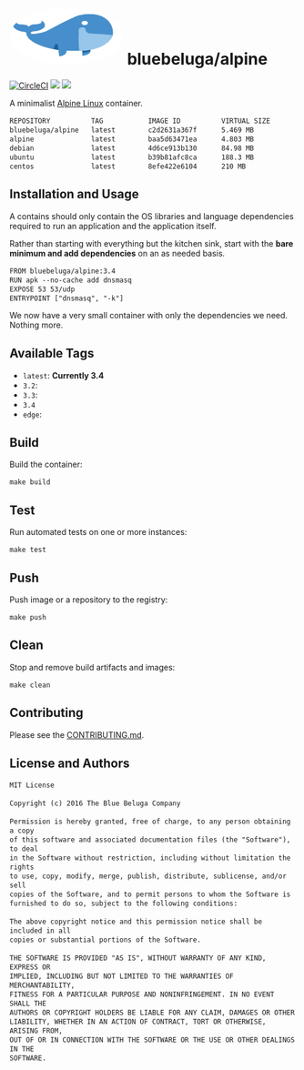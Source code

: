 
# [<img src="images/bluebeluga.png" height="100" width="200" style="border-radius: 50%;" alt="@fancyremarker" />](https://github.com/blue-beluga/docker-alpine) bluebeluga/alpine

[![CircleCI](https://circleci.com/gh/riddopic/docker-alpine.svg?style=svg)](https://circleci.com/gh/riddopic/docker-alpine)
[![](https://images.microbadger.com/badges/image/bluebeluga/alpine.svg)](https://microbadger.com/images/bluebeluga/alpine "Get your own image badge on microbadger.com")
[![](https://images.microbadger.com/badges/version/bluebeluga/alpine.svg)](https://microbadger.com/images/bluebeluga/alpine "Get your own version badge on microbadger.com")

A minimalist [Alpine Linux](http://alpinelinux.org/) container.

```
REPOSITORY          TAG           IMAGE ID          VIRTUAL SIZE
bluebeluga/alpine   latest        c2d2631a367f      5.469 MB
alpine              latest        baa5d63471ea      4.803 MB
debian              latest        4d6ce913b130      84.98 MB
ubuntu              latest        b39b81afc8ca      188.3 MB
centos              latest        8efe422e6104      210 MB
```

## Installation and Usage

A contains should only contain the OS libraries and language dependencies required to run an application and the application itself.

Rather than starting with everything but the kitchen sink, start with the **bare minimum and add dependencies** on an as needed basis.

```
FROM bluebeluga/alpine:3.4
RUN apk --no-cache add dnsmasq
EXPOSE 53 53/udp
ENTRYPOINT ["dnsmasq", "-k"]
```

We now have a very small container with only the dependencies we need. Nothing more.

## Available Tags

* `latest`: **Currently 3.4**
* `3.2`:
* `3.3`:
* `3.4`
* `edge`:

## Build

Build the container:

    make build

## Test

Run automated tests on one or more instances:

    make test

## Push

Push image or a repository to the registry:

    make push

## Clean

Stop and remove build artifacts and images:

    make clean

## Contributing

Please see the [CONTRIBUTING.md](CONTRIBUTING.md).

## License and Authors

```
MIT License

Copyright (c) 2016 The Blue Beluga Company

Permission is hereby granted, free of charge, to any person obtaining a copy
of this software and associated documentation files (the "Software"), to deal
in the Software without restriction, including without limitation the rights
to use, copy, modify, merge, publish, distribute, sublicense, and/or sell
copies of the Software, and to permit persons to whom the Software is
furnished to do so, subject to the following conditions:

The above copyright notice and this permission notice shall be included in all
copies or substantial portions of the Software.

THE SOFTWARE IS PROVIDED "AS IS", WITHOUT WARRANTY OF ANY KIND, EXPRESS OR
IMPLIED, INCLUDING BUT NOT LIMITED TO THE WARRANTIES OF MERCHANTABILITY,
FITNESS FOR A PARTICULAR PURPOSE AND NONINFRINGEMENT. IN NO EVENT SHALL THE
AUTHORS OR COPYRIGHT HOLDERS BE LIABLE FOR ANY CLAIM, DAMAGES OR OTHER
LIABILITY, WHETHER IN AN ACTION OF CONTRACT, TORT OR OTHERWISE, ARISING FROM,
OUT OF OR IN CONNECTION WITH THE SOFTWARE OR THE USE OR OTHER DEALINGS IN THE
SOFTWARE.
```
